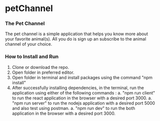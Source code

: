 # petChannel
### The Pet Channel ###

The pet channel is a simple application that helps you know more about your favorite animal(s). 
All you do is sign up an subscribe to the animal channel of your choice.

### How to Install and Run ###
1. Clone or download the repo.
2. Open folder in preferred editor.
3. Open folder in terminal and install packages using the command "npm install"
4. After successfully installing dependencies, in the terminal, run the application using either of the following commands : 
a. "npm run client" to run the react application in the browser with a desired port 3000.
a. "npm run server" to run the nodejs application with a desired port 5000 and also test using postman.
a. "npm run dev" to run the both application in the browser with a desired port 3000.
